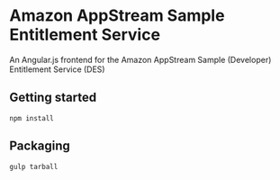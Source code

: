# Amazon AppStream Sample Entitlement Service

An Angular.js frontend for the Amazon AppStream Sample (Developer) Entitlement Service (DES)

## Getting started

`npm install`

## Packaging

`gulp tarball`